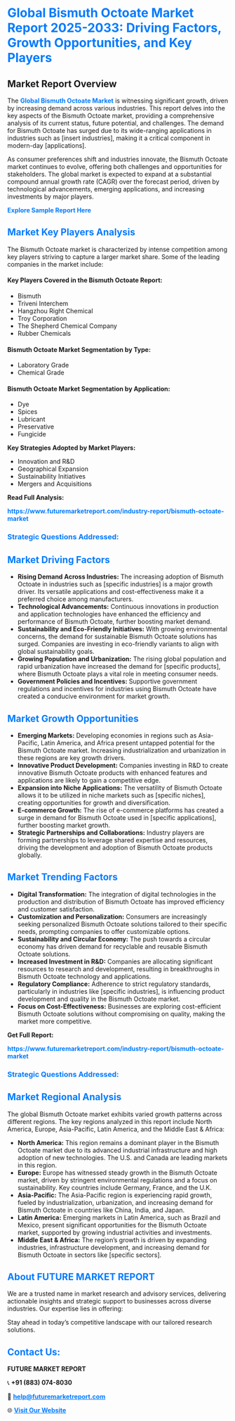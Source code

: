 <h1 style="color: #007BFF;">Global Bismuth Octoate Market Report 2025-2033: Driving Factors, Growth Opportunities, and Key Players</h1>

<section id="overview">
<h2>Market Report Overview</h2>
<p>The <a href="https://www.futuremarketreport.com/industry-report/bismuth-octoate-market" style="color: #007BFF; text-decoration: none;"><strong>Global Bismuth Octoate Market</strong></a> is witnessing significant growth, driven by increasing demand across various industries. This report delves into the key aspects of the Bismuth Octoate market, providing a comprehensive analysis of its current status, future potential, and challenges. The demand for Bismuth Octoate has surged due to its wide-ranging applications in industries such as [insert industries], making it a critical component in modern-day [applications].</p>
<p>As consumer preferences shift and industries innovate, the Bismuth Octoate market continues to evolve, offering both challenges and opportunities for stakeholders. The global market is expected to expand at a substantial compound annual growth rate (CAGR) over the forecast period, driven by technological advancements, emerging applications, and increasing investments by major players.</p>
</section>

<section id="overview">
<p><a href="https://www.futuremarketreport.com/request-sample/reportId=85698" style="color: #007BFF; text-decoration: none;"><strong>Explore Sample Report Here</strong></a></p>
</section>

<section id="key-players">
<h2 style="color: #007BFF;">Market Key Players Analysis</h2>
<p>The Bismuth Octoate market is characterized by intense competition among key players striving to capture a larger market share. Some of the leading companies in the market include:</p>
<h4>Key Players Covered in the Bismuth Octoate Report:</h4>
<ul><li>Bismuth</li><li>Triveni Interchem</li><li>Hangzhou Right Chemical</li><li>Troy Corporation</li><li>The Shepherd Chemical Company</li><li>Rubber Chemicals</li></ul>
<h4>Bismuth Octoate Market Segmentation by Type:</h4>
<ul><li>Laboratory Grade</li><li>Chemical Grade</li></ul>

<h4>Bismuth Octoate Market Segmentation by Application:</h4>
<ul><li>Dye</li><li>Spices</li><li>Lubricant</li><li>Preservative</li><li>Fungicide</li></ul>
<p><strong>Key Strategies Adopted by Market Players:</strong></p>
<ul>
<li>Innovation and R&D</li>
<li>Geographical Expansion</li>
<li>Sustainability Initiatives</li>
<li>Mergers and Acquisitions</li>
</ul>
</section>

<section>
<p><strong>Read Full Analysis: </strong></p><a href="https://www.futuremarketreport.com/industry-report/bismuth-octoate-market" style="color: #007BFF; text-decoration: none;"><strong>https://www.futuremarketreport.com/industry-report/bismuth-octoate-market</strong></a>
<h3 style="color: #007BFF;">Strategic Questions Addressed:</h3>
</section>

<section id="driving-factors">
<h2 style="color: #007BFF;">Market Driving Factors</h2>
<ul>
<li><strong>Rising Demand Across Industries:</strong> The increasing adoption of Bismuth Octoate in industries such as [specific industries] is a major growth driver. Its versatile applications and cost-effectiveness make it a preferred choice among manufacturers.</li>
<li><strong>Technological Advancements:</strong> Continuous innovations in production and application technologies have enhanced the efficiency and performance of Bismuth Octoate, further boosting market demand.</li>
<li><strong>Sustainability and Eco-Friendly Initiatives:</strong> With growing environmental concerns, the demand for sustainable Bismuth Octoate solutions has surged. Companies are investing in eco-friendly variants to align with global sustainability goals.</li>
<li><strong>Growing Population and Urbanization:</strong> The rising global population and rapid urbanization have increased the demand for [specific products], where Bismuth Octoate plays a vital role in meeting consumer needs.</li>
<li><strong>Government Policies and Incentives:</strong> Supportive government regulations and incentives for industries using Bismuth Octoate have created a conducive environment for market growth.</li>
</ul>
</section>

<section id="growth-opportunities">
<h2 style="color: #007BFF;">Market Growth Opportunities</h2>
<ul>
<li><strong>Emerging Markets:</strong> Developing economies in regions such as Asia-Pacific, Latin America, and Africa present untapped potential for the Bismuth Octoate market. Increasing industrialization and urbanization in these regions are key growth drivers.</li>
<li><strong>Innovative Product Development:</strong> Companies investing in R&D to create innovative Bismuth Octoate products with enhanced features and applications are likely to gain a competitive edge.</li>
<li><strong>Expansion into Niche Applications:</strong> The versatility of Bismuth Octoate allows it to be utilized in niche markets such as [specific niches], creating opportunities for growth and diversification.</li>
<li><strong>E-commerce Growth:</strong> The rise of e-commerce platforms has created a surge in demand for Bismuth Octoate used in [specific applications], further boosting market growth.</li>
<li><strong>Strategic Partnerships and Collaborations:</strong> Industry players are forming partnerships to leverage shared expertise and resources, driving the development and adoption of Bismuth Octoate products globally.</li>
</ul>
</section>

<section id="trending-factors">
<h2 style="color: #007BFF;">Market Trending Factors</h2>
<ul>
<li><strong>Digital Transformation:</strong> The integration of digital technologies in the production and distribution of Bismuth Octoate has improved efficiency and customer satisfaction.</li>
<li><strong>Customization and Personalization:</strong> Consumers are increasingly seeking personalized Bismuth Octoate solutions tailored to their specific needs, prompting companies to offer customizable options.</li>
<li><strong>Sustainability and Circular Economy:</strong> The push towards a circular economy has driven demand for recyclable and reusable Bismuth Octoate solutions.</li>
<li><strong>Increased Investment in R&D:</strong> Companies are allocating significant resources to research and development, resulting in breakthroughs in Bismuth Octoate technology and applications.</li>
<li><strong>Regulatory Compliance:</strong> Adherence to strict regulatory standards, particularly in industries like [specific industries], is influencing product development and quality in the Bismuth Octoate market.</li>
<li><strong>Focus on Cost-Effectiveness:</strong> Businesses are exploring cost-efficient Bismuth Octoate solutions without compromising on quality, making the market more competitive.</li>
</ul>
</section>

<section>
<p><strong>Get Full Report: </strong></p><a href="https://www.futuremarketreport.com/industry-report/bismuth-octoate-market" style="color: #007BFF; text-decoration: none;"><strong>https://www.futuremarketreport.com/industry-report/bismuth-octoate-market</strong></a>
<h3 style="color: #007BFF;">Strategic Questions Addressed:</h3>
</section>


<section id="regional-analysis">
<h2 style="color: #007BFF;">Market Regional Analysis</h2>
<p>The global Bismuth Octoate market exhibits varied growth patterns across different regions. The key regions analyzed in this report include North America, Europe, Asia-Pacific, Latin America, and the Middle East & Africa:</p>
<ul>
<li><strong>North America:</strong> This region remains a dominant player in the Bismuth Octoate market due to its advanced industrial infrastructure and high adoption of new technologies. The U.S. and Canada are leading markets in this region.</li>
<li><strong>Europe:</strong> Europe has witnessed steady growth in the Bismuth Octoate market, driven by stringent environmental regulations and a focus on sustainability. Key countries include Germany, France, and the U.K.</li>
<li><strong>Asia-Pacific:</strong> The Asia-Pacific region is experiencing rapid growth, fueled by industrialization, urbanization, and increasing demand for Bismuth Octoate in countries like China, India, and Japan.</li>
<li><strong>Latin America:</strong> Emerging markets in Latin America, such as Brazil and Mexico, present significant opportunities for the Bismuth Octoate market, supported by growing industrial activities and investments.</li>
<li><strong>Middle East & Africa:</strong> The region’s growth is driven by expanding industries, infrastructure development, and increasing demand for Bismuth Octoate in sectors like [specific sectors].</li>
</ul>
</section>

<footer>
<h2 style="color: #007BFF;">About FUTURE MARKET REPORT</h2>
<p>We are a trusted name in market research and advisory services, delivering actionable insights and strategic support to businesses across diverse industries. Our expertise lies in offering:</p>

<p>Stay ahead in today’s competitive landscape with our tailored research solutions.</p>

<h2 style="color: #007BFF;">Contact Us:</h2>
<p><strong>FUTURE MARKET REPORT</strong></p>
<p>📞 <strong>+91 (883) 074-8030</strong></p>
<p>📧 <strong><a href="mailto:help@futuremarketreport.com" style="color: #007BFF;">help@futuremarketreport.com</a></strong></p>
<p>🌐 <strong><a href="https://www.futuremarketreport.com/" style="color: #007BFF;">Visit Our Website</a></strong></p>
</footer>